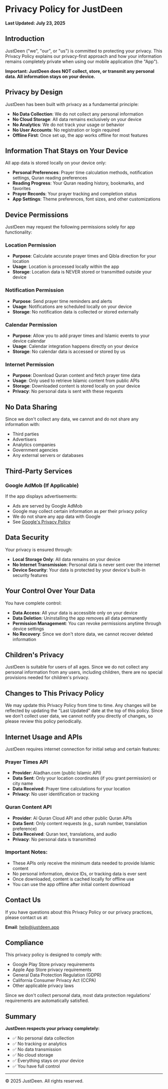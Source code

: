 # Privacy Policy for JustDeen

**Last Updated: July 23, 2025**

## Introduction

JustDeen ("we", "our", or "us") is committed to protecting your privacy. This Privacy Policy explains our privacy-first approach and how your information remains completely private when using our mobile application (the "App"). 

**Important: JustDeen does NOT collect, store, or transmit any personal data. All information stays on your device.**

## Privacy by Design

JustDeen has been built with privacy as a fundamental principle:

- **No Data Collection**: We do not collect any personal information
- **No Cloud Storage**: All data remains exclusively on your device
- **No Analytics**: We do not track your usage or behavior
- **No User Accounts**: No registration or login required
- **Offline First**: Once set up, the app works offline for most features

## Information That Stays on Your Device

All app data is stored locally on your device only:

- **Personal Preferences**: Prayer time calculation methods, notification settings, Quran reading preferences
- **Reading Progress**: Your Quran reading history, bookmarks, and favorites
- **Prayer Records**: Your prayer tracking and completion status
- **App Settings**: Theme preferences, font sizes, and other customizations

## Device Permissions

JustDeen may request the following permissions solely for app functionality:

### Location Permission
- **Purpose**: Calculate accurate prayer times and Qibla direction for your location
- **Usage**: Location is processed locally within the app
- **Storage**: Location data is NEVER stored or transmitted outside your device

### Notification Permission
- **Purpose**: Send prayer time reminders and alerts
- **Usage**: Notifications are scheduled locally on your device
- **Storage**: No notification data is collected or stored externally

### Calendar Permission
- **Purpose**: Allow you to add prayer times and Islamic events to your device calendar
- **Usage**: Calendar integration happens directly on your device
- **Storage**: No calendar data is accessed or stored by us

### Internet Permission
- **Purpose**: Download Quran content and fetch prayer time data
- **Usage**: Only used to retrieve Islamic content from public APIs
- **Storage**: Downloaded content is stored locally on your device
- **Privacy**: No personal data is sent with these requests

## No Data Sharing

Since we don't collect any data, we cannot and do not share any information with:
- Third parties
- Advertisers
- Analytics companies
- Government agencies
- Any external servers or databases

## Third-Party Services

### Google AdMob (If Applicable)
If the app displays advertisements:
- Ads are served by Google AdMob
- Google may collect certain information as per their privacy policy
- We do not share any app data with Google
- See [Google's Privacy Policy](https://policies.google.com/privacy)

## Data Security

Your privacy is ensured through:
- **Local Storage Only**: All data remains on your device
- **No Internet Transmission**: Personal data is never sent over the internet
- **Device Security**: Your data is protected by your device's built-in security features

## Your Control Over Your Data

You have complete control:
- **Data Access**: All your data is accessible only on your device
- **Data Deletion**: Uninstalling the app removes all data permanently
- **Permission Management**: You can revoke permissions anytime through device settings
- **No Recovery**: Since we don't store data, we cannot recover deleted information

## Children's Privacy

JustDeen is suitable for users of all ages. Since we do not collect any personal information from any users, including children, there are no special provisions needed for children's privacy.

## Changes to This Privacy Policy

We may update this Privacy Policy from time to time. Any changes will be reflected by updating the "Last Updated" date at the top of this policy. Since we don't collect user data, we cannot notify you directly of changes, so please review this policy periodically.

## Internet Usage and APIs

JustDeen requires internet connection for initial setup and certain features:

### Prayer Times API
- **Provider**: Aladhan.com (public Islamic API)
- **Data Sent**: Only your location coordinates (if you grant permission) or city name
- **Data Received**: Prayer time calculations for your location
- **Privacy**: No user identification or tracking

### Quran Content API
- **Provider**: Al Quran Cloud API and other public Quran APIs
- **Data Sent**: Only content requests (e.g., surah number, translation preference)
- **Data Received**: Quran text, translations, and audio
- **Privacy**: No personal data is transmitted

### Important Notes:
- These APIs only receive the minimum data needed to provide Islamic content
- No personal information, device IDs, or tracking data is ever sent
- Once downloaded, content is cached locally for offline use
- You can use the app offline after initial content download

## Contact Us

If you have questions about this Privacy Policy or our privacy practices, please contact us at:

**Email**: help@justdeen.app

## Compliance

This privacy policy is designed to comply with:
- Google Play Store privacy requirements
- Apple App Store privacy requirements  
- General Data Protection Regulation (GDPR)
- California Consumer Privacy Act (CCPA)
- Other applicable privacy laws

Since we don't collect personal data, most data protection regulations' requirements are automatically satisfied.

## Summary

**JustDeen respects your privacy completely:**
- ✅ No personal data collection
- ✅ No tracking or analytics
- ✅ No data transmission
- ✅ No cloud storage
- ✅ Everything stays on your device
- ✅ You have full control

---

© 2025 JustDeen. All rights reserved.
